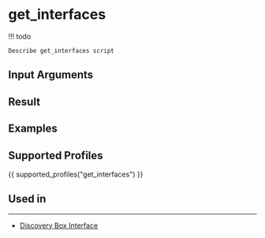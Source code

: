 # get_interfaces

<!-- prettier-ignore -->
!!! todo

    Describe get_interfaces script

## Input Arguments

## Result

## Examples

## Supported Profiles

{{ supported_profiles("get_interfaces") }}

## Used in
-------
* [Discovery Box Interface](../../../admin/reference/discovery/box/interface.md)
